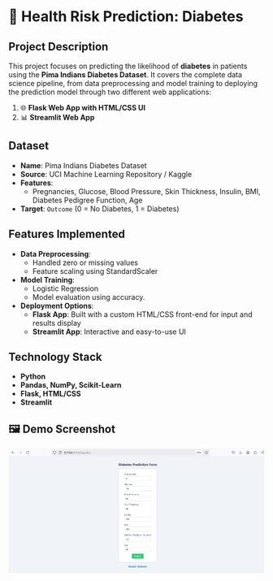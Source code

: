 # 🧠 Health Risk Prediction: Diabetes  

## Project Description  
This project focuses on predicting the likelihood of **diabetes** in patients using the **Pima Indians Diabetes Dataset**. It covers the complete data science pipeline, from data preprocessing and model training to deploying the prediction model through two different web applications:  

1. 🌐 **Flask Web App with HTML/CSS UI**  
2. 📊 **Streamlit Web App**  

## Dataset  
- **Name**: Pima Indians Diabetes Dataset  
- **Source**: UCI Machine Learning Repository / Kaggle  
- **Features**:  
  - Pregnancies, Glucose, Blood Pressure, Skin Thickness, Insulin, BMI, Diabetes Pedigree Function, Age  
- **Target**: `Outcome` (0 = No Diabetes, 1 = Diabetes)  

## Features Implemented  
- **Data Preprocessing**:  
  - Handled zero or missing values  
  - Feature scaling using StandardScaler  
- **Model Training**:  
  - Logistic Regression   
  - Model evaluation using accuracy.  
- **Deployment Options**:  
  - **Flask App**: Built with a custom HTML/CSS front-end for input and results display  
  - **Streamlit App**: Interactive and easy-to-use UI   

## Technology Stack  
- **Python**  
- **Pandas, NumPy, Scikit-Learn**  
- **Flask, HTML/CSS**  
- **Streamlit**  

## 🖼️ Demo Screenshot

![App Screenshot](output.png)